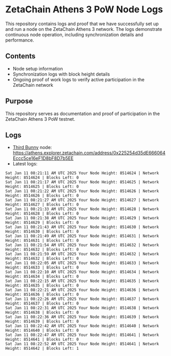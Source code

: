 # ZetaChain Athens 3 PoW Node Logs
This repository contains logs and proof that we have successfully set up and run a node on the ZetaChain Athens 3 network. The logs demonstrate continuous node operation, including synchronization details and performance.

## Contents
- Node setup information
- Synchronization logs with block height details
- Ongoing proof of work logs to verify active participation in the ZetaChain network

## Purpose
This repository serves as documentation and proof of participation in the ZetaChain Athens 3 PoW testnet.

## Logs

- [Third Bunny](https://thirdbunny.xyz/) node: https://athens.explorer.zetachain.com/address/0x225254d35dE666064Eccc5ce16eF1D8bF8D7b5EE
- Latest logs:
```
Sat Jan 11 08:21:11 AM UTC 2025 Your Node Height: 8514624 | Network Height: 8514624 | Blocks Left: 0
Sat Jan 11 08:21:17 AM UTC 2025 Your Node Height: 8514625 | Network Height: 8514625 | Blocks Left: 0
Sat Jan 11 08:21:22 AM UTC 2025 Your Node Height: 8514626 | Network Height: 8514626 | Blocks Left: 0
Sat Jan 11 08:21:27 AM UTC 2025 Your Node Height: 8514627 | Network Height: 8514627 | Blocks Left: 0
Sat Jan 11 08:21:33 AM UTC 2025 Your Node Height: 8514628 | Network Height: 8514628 | Blocks Left: 0
Sat Jan 11 08:21:38 AM UTC 2025 Your Node Height: 8514629 | Network Height: 8514629 | Blocks Left: 0
Sat Jan 11 08:21:43 AM UTC 2025 Your Node Height: 8514630 | Network Height: 8514630 | Blocks Left: 0
Sat Jan 11 08:21:49 AM UTC 2025 Your Node Height: 8514631 | Network Height: 8514631 | Blocks Left: 0
Sat Jan 11 08:21:54 AM UTC 2025 Your Node Height: 8514632 | Network Height: 8514632 | Blocks Left: 0
Sat Jan 11 08:21:59 AM UTC 2025 Your Node Height: 8514632 | Network Height: 8514632 | Blocks Left: 0
Sat Jan 11 08:22:05 AM UTC 2025 Your Node Height: 8514633 | Network Height: 8514633 | Blocks Left: 0
Sat Jan 11 08:22:10 AM UTC 2025 Your Node Height: 8514634 | Network Height: 8514634 | Blocks Left: 0
Sat Jan 11 08:22:15 AM UTC 2025 Your Node Height: 8514635 | Network Height: 8514635 | Blocks Left: 0
Sat Jan 11 08:22:21 AM UTC 2025 Your Node Height: 8514636 | Network Height: 8514636 | Blocks Left: 0
Sat Jan 11 08:22:26 AM UTC 2025 Your Node Height: 8514637 | Network Height: 8514637 | Blocks Left: 0
Sat Jan 11 08:22:31 AM UTC 2025 Your Node Height: 8514638 | Network Height: 8514638 | Blocks Left: 0
Sat Jan 11 08:22:36 AM UTC 2025 Your Node Height: 8514639 | Network Height: 8514639 | Blocks Left: 0
Sat Jan 11 08:22:42 AM UTC 2025 Your Node Height: 8514640 | Network Height: 8514640 | Blocks Left: 0
Sat Jan 11 08:22:47 AM UTC 2025 Your Node Height: 8514641 | Network Height: 8514641 | Blocks Left: 0
Sat Jan 11 08:22:52 AM UTC 2025 Your Node Height: 8514641 | Network Height: 8514642 | Blocks Left: 1
```
